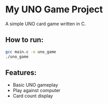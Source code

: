 # My UNO Game Project

A simple UNO card game written in C.

## How to run:
```bash
gcc main.c -o uno_game
./uno_game
```

## Features:
- Basic UNO gameplay
- Play against computer
- Card count display

